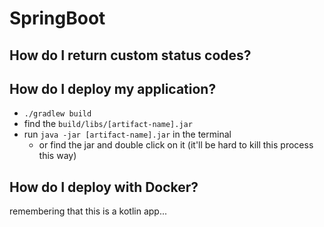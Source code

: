 # SpringBoot

## How do I return custom status codes?

## How do I deploy my application?

- `./gradlew build`
- find the `build/libs/[artifact-name].jar`
- run `java -jar [artifact-name].jar` in the terminal
  - or find the jar and double click on it (it'll be hard to kill this process this way)

## How do I deploy with Docker?

remembering that this is a kotlin app...
